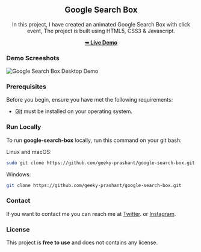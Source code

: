 <div align="center">
  

  <h2 align="center">Google Search Box</h2>

  In this project, I have created an animated Google Search Box with click event, The project is built using HTML5, CSS3 & Javascript.

  <a href="https://geeky-prashant.github.io/google-search-box/"><strong>➥ Live Demo</strong></a>

</div>

### Demo Screeshots

![Google Search Box Desktop Demo](./readme-images/Google-Search-Box.png "Desktop Demo")

### Prerequisites

Before you begin, ensure you have met the following requirements:

* [Git](https://git-scm.com/downloads "Download Git") must be installed on your operating system.

### Run Locally

To run **google-search-box** locally, run this command on your git bash:

Linux and macOS:

```bash
sudo git clone https://github.com/geeky-prashant/google-search-box.git
```

Windows:

```bash
git clone https://github.com/geeky-prashant/google-search-box.git
```

### Contact

If you want to contact me you can reach me at [Twitter](https://www.twitter.com/tolgaaugurlu). or 
[Instagram](https://www.instagram.com/tolgaaugurlu).

### License

This project is **free to use** and does not contains any license.
